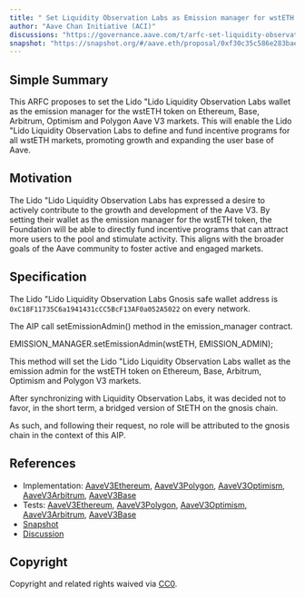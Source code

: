 ```yaml
---
title: " Set Liquidity Observation Labs as Emission manager for wstETH on V3 markets"
author: "Aave Chan Initiative (ACI)"
discussions: "https://governance.aave.com/t/arfc-set-liquidity-observation-labs-as-emission-manager-for-wsteth-on-v3-markets/16479"
snapshot: "https://snapshot.org/#/aave.eth/proposal/0xf30c35c586e283bae81fe1c22bd4b3cfc7f6da37bde19ac9e633414f28dc9e74"
---
```


## Simple Summary

This ARFC proposes to set the Lido "Lido Liquidity Observation Labs wallet as the emission manager for the wstETH token on Ethereum, Base, Arbitrum, Optimism and Polygon Aave V3 markets. This will enable the Lido "Lido Liquidity Observation Labs to define and fund incentive programs for all wstETH markets, promoting growth and expanding the user base of Aave.

## Motivation

The Lido "Lido Liquidity Observation Labs has expressed a desire to actively contribute to the growth and development of the Aave V3. By setting their wallet as the emission manager for the wstETH token, the Foundation will be able to directly fund incentive programs that can attract more users to the pool and stimulate activity. This aligns with the broader goals of the Aave community to foster active and engaged markets.

## Specification

The Lido "Lido Liquidity Observation Labs Gnosis safe wallet address is `0xC18F11735C6a1941431cCC5BcF13AF0a052A5022` on every network.

The AIP call setEmissionAdmin() method in the emission_manager contract.

EMISSION_MANAGER.setEmissionAdmin(wstETH, EMISSION_ADMIN);

This method will set the Lido "Lido Liquidity Observation Labs wallet as the emission admin for the wstETH token on Ethereum, Base, Arbitrum, Optimism and Polygon V3 markets.

After synchronizing with Liquidity Observation Labs, it was decided not to favor, in the short term, a bridged version of StETH on the gnosis chain.

As such, and following their request, no role will be attributed to the gnosis chain in the context of this AIP.

## References

- Implementation: [AaveV3Ethereum](https://github.com/bgd-labs/aave-proposals-v3/blob/main/src/20240206_Multi_SetLiquidityObservationLabsAsEmissionManagerForWstETHOnV3Markets/AaveV3Ethereum_SetLiquidityObservationLabsAsEmissionManagerForWstETHOnV3Markets_20240206.sol), [AaveV3Polygon](https://github.com/bgd-labs/aave-proposals-v3/blob/main/src/20240206_Multi_SetLiquidityObservationLabsAsEmissionManagerForWstETHOnV3Markets/AaveV3Polygon_SetLiquidityObservationLabsAsEmissionManagerForWstETHOnV3Markets_20240206.sol), [AaveV3Optimism](https://github.com/bgd-labs/aave-proposals-v3/blob/main/src/20240206_Multi_SetLiquidityObservationLabsAsEmissionManagerForWstETHOnV3Markets/AaveV3Optimism_SetLiquidityObservationLabsAsEmissionManagerForWstETHOnV3Markets_20240206.sol), [AaveV3Arbitrum](https://github.com/bgd-labs/aave-proposals-v3/blob/main/src/20240206_Multi_SetLiquidityObservationLabsAsEmissionManagerForWstETHOnV3Markets/AaveV3Arbitrum_SetLiquidityObservationLabsAsEmissionManagerForWstETHOnV3Markets_20240206.sol), [AaveV3Base](https://github.com/bgd-labs/aave-proposals-v3/blob/main/src/20240206_Multi_SetLiquidityObservationLabsAsEmissionManagerForWstETHOnV3Markets/AaveV3Base_SetLiquidityObservationLabsAsEmissionManagerForWstETHOnV3Markets_20240206.sol)
- Tests: [AaveV3Ethereum](https://github.com/bgd-labs/aave-proposals-v3/blob/main/src/20240206_Multi_SetLiquidityObservationLabsAsEmissionManagerForWstETHOnV3Markets/AaveV3Ethereum_SetLiquidityObservationLabsAsEmissionManagerForWstETHOnV3Markets_20240206.t.sol), [AaveV3Polygon](https://github.com/bgd-labs/aave-proposals-v3/blob/main/src/20240206_Multi_SetLiquidityObservationLabsAsEmissionManagerForWstETHOnV3Markets/AaveV3Polygon_SetLiquidityObservationLabsAsEmissionManagerForWstETHOnV3Markets_20240206.t.sol), [AaveV3Optimism](https://github.com/bgd-labs/aave-proposals-v3/blob/main/src/20240206_Multi_SetLiquidityObservationLabsAsEmissionManagerForWstETHOnV3Markets/AaveV3Optimism_SetLiquidityObservationLabsAsEmissionManagerForWstETHOnV3Markets_20240206.t.sol), [AaveV3Arbitrum](https://github.com/bgd-labs/aave-proposals-v3/blob/main/src/20240206_Multi_SetLiquidityObservationLabsAsEmissionManagerForWstETHOnV3Markets/AaveV3Arbitrum_SetLiquidityObservationLabsAsEmissionManagerForWstETHOnV3Markets_20240206.t.sol), [AaveV3Base](https://github.com/bgd-labs/aave-proposals-v3/blob/main/src/20240206_Multi_SetLiquidityObservationLabsAsEmissionManagerForWstETHOnV3Markets/AaveV3Base_SetLiquidityObservationLabsAsEmissionManagerForWstETHOnV3Markets_20240206.t.sol)
- [Snapshot](https://snapshot.org/#/aave.eth/proposal/0xf30c35c586e283bae81fe1c22bd4b3cfc7f6da37bde19ac9e633414f28dc9e74)
- [Discussion](https://governance.aave.com/t/arfc-set-liquidity-observation-labs-as-emission-manager-for-wsteth-on-v3-markets/16479)

## Copyright

Copyright and related rights waived via [CC0](https://creativecommons.org/publicdomain/zero/1.0/).
